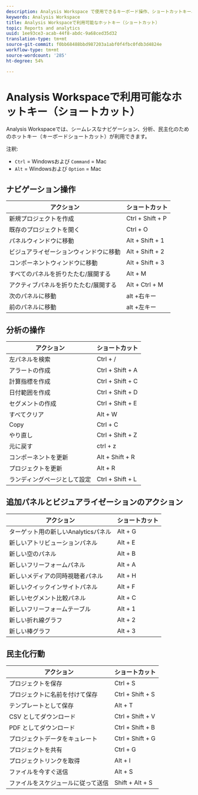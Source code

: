 ```yaml
---
description: Analysis Workspace で使用できるキーボード操作、ショートカットキー、ポイント＆クリックの動作です。
keywords: Analysis Workspace
title: Analysis Workspaceで利用可能なホットキー（ショートカット）
topic: Reports and analytics
uuid: 1ee93ce3-acab-44f8-abdc-9a68ced35d32
translation-type: tm+mt
source-git-commit: f0bb68488bbd987203a1abf0f4fbc0fdb3d4824e
workflow-type: tm+mt
source-wordcount: '285'
ht-degree: 54%

---
```



# Analysis Workspaceで利用可能なホットキー（ショートカット）

Analysis Workspaceでは、シームレスなナビゲーション、分析、民主化のためのホットキー（キーボードショートカット）が利用できます。

注釈:
* `Ctrl` = Windowsおよび `Command` = Mac
* `Alt` = Windowsおよび `Option` = Mac

## ナビゲーション操作

| アクション | ショートカット |
| --- | --- |
| 新規プロジェクトを作成 | Ctrl + Shift + P |
| 既存のプロジェクトを開く | Ctrl + O |
| パネルウィンドウに移動 | Alt + Shift + 1 |
| ビジュアライゼーションウィンドウに移動 | Alt + Shift + 2 |
| コンポーネントウィンドウに移動 | Alt + Shift + 3 |
| すべてのパネルを折りたたむ/展開する | Alt + M |
| アクティブパネルを折りたたむ/展開する | Alt + Ctrl + M |
| 次のパネルに移動 | alt +右キー |
| 前のパネルに移動 | alt +左キー |

## 分析の操作

| アクション | ショートカット |
| --- | --- |
| 左パネルを検索 | Ctrl + / |
| アラートの作成 | Ctrl + Shift + A |
| 計算指標を作成 | Ctrl + Shift + C |
| 日付範囲を作成 | Ctrl + Shift + D |
| セグメントの作成 | Ctrl + Shift + E |
| すべてクリア | Alt + W |
| Copy | Ctrl + C |
| やり直し | Ctrl + Shift + Z |
| 元に戻す | ctrl + z |
| コンポーネントを更新 | Alt + Shift + R |
| プロジェクトを更新 | Alt + R |
| ランディングページとして設定 | Ctrl + Shift + L |

## 追加パネルとビジュアライゼーションのアクション

| アクション | ショートカット |
| ---|---|
| ターゲット用の新しいAnalyticsパネル | Alt + G |
| 新しいアトリビューションパネル | Alt + E |
| 新しい空のパネル | Alt + B |
| 新しいフリーフォームパネル | Alt + A |
| 新しいメディアの同時視聴者パネル | Alt + H |
| 新しいクイックインサイトパネル | Alt + F |
| 新しいセグメント比較パネル | Alt + C |
| 新しいフリーフォームテーブル | Alt + 1 |
| 新しい折れ線グラフ | Alt + 2 |
| 新しい棒グラフ | Alt + 3 |

## 民主化行動

| アクション | ショートカット |
| --- | --- |
| プロジェクトを保存 | Ctrl + S |
| プロジェクトに名前を付けて保存 | Ctrl + Shift + S |
| テンプレートとして保存 | Alt + T |
| CSV としてダウンロード | Ctrl + Shift + V |
| PDF としてダウンロード | Ctrl + Shift + B |
| プロジェクトデータをキュレート | Ctrl + Shift + G |
| プロジェクトを共有 | Ctrl + G |
| プロジェクトリンクを取得 | Alt + l |
| ファイルを今すぐ送信 | Alt + S |
| ファイルをスケジュールに従って送信 | Shift + Alt + S |
